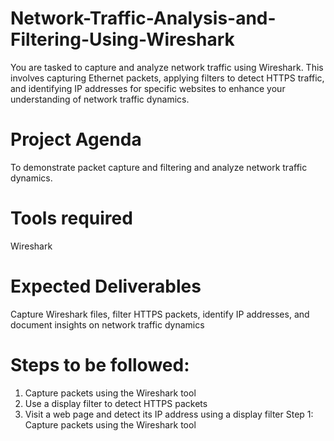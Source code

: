 # Network-Traffic-Analysis-and-Filtering-Using-Wireshark
 You are tasked to capture and analyze network traffic using Wireshark. This  involves capturing Ethernet packets, applying filters to detect HTTPS traffic, and identifying IP  addresses for specific websites to enhance your understanding of network traffic dynamics. <br>
 
# Project Agenda <br>
To demonstrate packet capture and filtering and analyze network traffic dynamics. <br>
# Tools required <br>
Wireshark <br>
# Expected Deliverables <br>
Capture Wireshark files, filter HTTPS packets, identify IP addresses, and document insights on network traffic dynamics <br>
# Steps to be followed:  <br>
1. Capture packets using the Wireshark tool  
2. Use a display filter to detect HTTPS packets 
3. Visit a web page and detect its IP address using a display filter
Step 1: Capture packets using the Wireshark tool 
